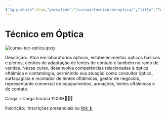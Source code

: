 ```yaml
---
{"dg-publish":true,"permalink":"/cursos/tecnico-em-optica/","title":"Técnico em Óptica","metatags":{"description":"Atua em laboratórios ópticos, estabelecimentos ópticos básicos e plenos, centros de adaptação de lentes de contato e também no ramo de vendas. Nesse curso, desenvolva competências relacionadas à óptica oftálmica e contatologia, permitindo sua atuação como consultor óptico, surfaçagista e montador de lentes oftálmicas, gestor de negócios, representante comercial de equipamentos, armações, lentes oftálmicas e de contato.","og:image":"curso-tec-optica.jpeg"},"hideInGraph":true,"tags":["curso"],"updated":"2025-04-04T09:59:57.245-03:00"}
---
```


# Técnico em Óptica

![curso-tec-optica.jpeg](/img/user/cursos/curso-tec-optica.jpeg)

Descrição:: Atua em laboratórios ópticos, estabelecimentos ópticos básicos e plenos, centros de adaptação de lentes de contato e também no ramo de vendas. Nesse curso, desenvolva competências relacionadas à óptica oftálmica e contatologia, permitindo sua atuação como consultor óptico, surfaçagista e montador de lentes oftálmicas, gestor de negócios, representante comercial de equipamentos, armações, lentes oftálmicas e de contato.

Carga :: Carga horária 1200H👩🏻‍⚕

Inscrição:: Inscrições presenciais ou [link ⬇](https://cursos.ce.senac.br/produto/tecnico-em-optica-sobral-noite-2025-12-64/)
